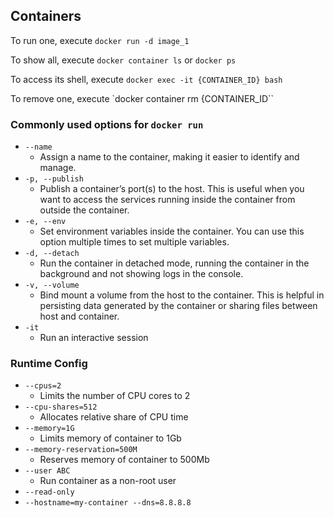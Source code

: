 ## Containers

To run one, execute `docker run -d image_1`

To show all, execute `docker container ls` or `docker ps`

To access its shell, execute `docker exec -it {CONTAINER_ID} bash`

To remove one, execute `docker container rm {CONTAINER_ID``

### Commonly used options for `docker run`

- `--name`
    - Assign a name to the container, making it easier to identify and manage.
- `-p, --publish`
    - Publish a container’s port(s) to the host. This is useful when you want to access the services running inside the container from outside the container.
- `-e, --env`
    - Set environment variables inside the container. You can use this option multiple times to set multiple variables.
- `-d, --detach`
    - Run the container in detached mode, running the container in the background and not showing logs in the console.
- `-v, --volume`
    - Bind mount a volume from the host to the container. This is helpful in persisting data generated by the container or sharing files between host and container.
- `-it`
    - Run an interactive session

### Runtime Config

- `--cpus=2`
    - Limits the number of CPU cores to 2
- `--cpu-shares=512`
    - Allocates relative share of CPU time
- `--memory=1G`
    - Limits memory of container to 1Gb
- `--memory-reservation=500M`
    - Reserves memory of container to 500Mb
- `--user ABC`
    - Run container as a non-root user
- `--read-only`
- `--hostname=my-container --dns=8.8.8.8`
